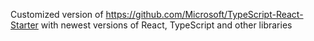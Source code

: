 Customized version of https://github.com/Microsoft/TypeScript-React-Starter with newest versions of React, TypeScript and other libraries
